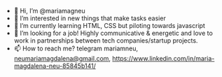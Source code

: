 
- 👋 Hi, I’m @mariamagneu
- 👀 I’m interested in new things that make tasks easier
- 🌱 I’m currently learning HTML, CSS but piloting towards javascript
- 💞️ I’m looking for a job! Highly communicative & energetic and love to work in partnerships between tech companies/startup projects.
- 📫 How to reach me? telegram mariamneu, neumariamagdalena@gmail.com, https://www.linkedin.com/in/maria-magdalena-neu-85845b141/ 

